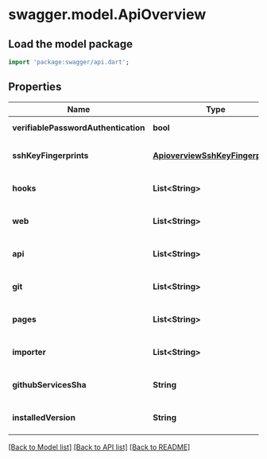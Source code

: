 # swagger.model.ApiOverview

## Load the model package
```dart
import 'package:swagger/api.dart';
```

## Properties
Name | Type | Description | Notes
------------ | ------------- | ------------- | -------------
**verifiablePasswordAuthentication** | **bool** |  | [default to null]
**sshKeyFingerprints** | [**ApioverviewSshKeyFingerprints**](ApioverviewSshKeyFingerprints.md) |  | [optional] [default to null]
**hooks** | **List&lt;String&gt;** |  | [optional] [default to []]
**web** | **List&lt;String&gt;** |  | [optional] [default to []]
**api** | **List&lt;String&gt;** |  | [optional] [default to []]
**git** | **List&lt;String&gt;** |  | [optional] [default to []]
**pages** | **List&lt;String&gt;** |  | [optional] [default to []]
**importer** | **List&lt;String&gt;** |  | [optional] [default to []]
**githubServicesSha** | **String** |  | [optional] [default to null]
**installedVersion** | **String** |  | [optional] [default to null]

[[Back to Model list]](../README.md#documentation-for-models) [[Back to API list]](../README.md#documentation-for-api-endpoints) [[Back to README]](../README.md)

